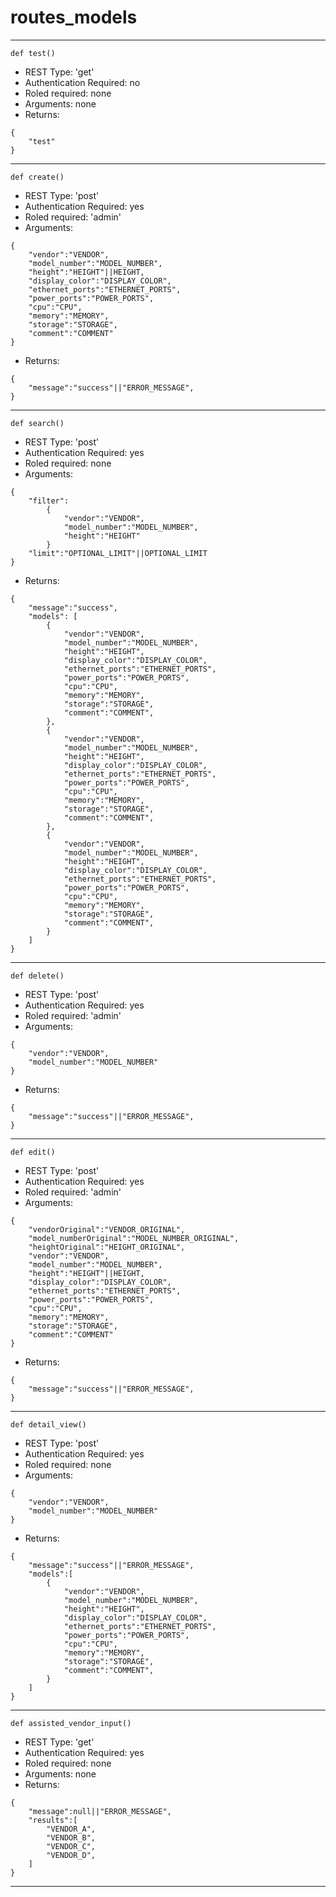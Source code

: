 
# routes_models
-----------------------------
```language=python
def test()
```
- REST Type: 'get'
- Authentication Required: no
- Roled required: none
- Arguments: none
- Returns:
```language=json
{
    "test"
}
```
-----------------------------
```language=python
def create()
```
- REST Type: 'post'
- Authentication Required: yes
- Roled required: 'admin'
- Arguments:
```language=json
{
    "vendor":"VENDOR",
    "model_number":"MODEL_NUMBER",
    "height":"HEIGHT"||HEIGHT,
    "display_color":"DISPLAY_COLOR",
    "ethernet_ports":"ETHERNET_PORTS",
    "power_ports":"POWER_PORTS",
    "cpu":"CPU",
    "memory":"MEMORY",
    "storage":"STORAGE",
    "comment":"COMMENT"
}
```
- Returns:
```language=json
{
    "message":"success"||"ERROR_MESSAGE",
}
```
-----------------------------
```language=python
def search()
```
- REST Type: 'post'
- Authentication Required: yes
- Roled required: none
- Arguments:
```language=json
{
    "filter":
        {
            "vendor":"VENDOR",
            "model_number":"MODEL_NUMBER",
            "height":"HEIGHT"
        }
    "limit":"OPTIONAL_LIMIT"||OPTIONAL_LIMIT
}
```
- Returns:
```language=json
{
    "message":"success",
    "models": [
        {
            "vendor":"VENDOR",
            "model_number":"MODEL_NUMBER",
            "height":"HEIGHT",
            "display_color":"DISPLAY_COLOR",
            "ethernet_ports":"ETHERNET_PORTS",
            "power_ports":"POWER_PORTS",
            "cpu":"CPU",
            "memory":"MEMORY",
            "storage":"STORAGE",
            "comment":"COMMENT",
        },
        {
            "vendor":"VENDOR",
            "model_number":"MODEL_NUMBER",
            "height":"HEIGHT",
            "display_color":"DISPLAY_COLOR",
            "ethernet_ports":"ETHERNET_PORTS",
            "power_ports":"POWER_PORTS",
            "cpu":"CPU",
            "memory":"MEMORY",
            "storage":"STORAGE",
            "comment":"COMMENT",
        },
        {
            "vendor":"VENDOR",
            "model_number":"MODEL_NUMBER",
            "height":"HEIGHT",
            "display_color":"DISPLAY_COLOR",
            "ethernet_ports":"ETHERNET_PORTS",
            "power_ports":"POWER_PORTS",
            "cpu":"CPU",
            "memory":"MEMORY",
            "storage":"STORAGE",
            "comment":"COMMENT",
        }
    ]
}
```
-----------------------------
```language=python
def delete()
```
- REST Type: 'post'
- Authentication Required: yes
- Roled required: 'admin'
- Arguments:
```language=json
{
    "vendor":"VENDOR",
    "model_number":"MODEL_NUMBER"
}
```
- Returns:
```language=json
{
    "message":"success"||"ERROR_MESSAGE",
}
```
-----------------------------
```language=python
def edit()
```
- REST Type: 'post'
- Authentication Required: yes
- Roled required: 'admin'
- Arguments:
```language=json
{
    "vendorOriginal":"VENDOR_ORIGINAL",
    "model_numberOriginal":"MODEL_NUMBER_ORIGINAL",
    "heightOriginal":"HEIGHT_ORIGINAL",
    "vendor":"VENDOR",
    "model_number":"MODEL_NUMBER",
    "height":"HEIGHT"||HEIGHT,
    "display_color":"DISPLAY_COLOR",
    "ethernet_ports":"ETHERNET_PORTS",
    "power_ports":"POWER_PORTS",
    "cpu":"CPU",
    "memory":"MEMORY",
    "storage":"STORAGE",
    "comment":"COMMENT"
}
```
- Returns:
```language=json
{
    "message":"success"||"ERROR_MESSAGE",
}
```
-----------------------------
```language=python
def detail_view()
```
- REST Type: 'post'
- Authentication Required: yes
- Roled required: none
- Arguments:
```language=json
{
    "vendor":"VENDOR",
    "model_number":"MODEL_NUMBER"
}
```
- Returns:
```language=json
{
    "message":"success"||"ERROR_MESSAGE",
    "models":[
        {
            "vendor":"VENDOR",
            "model_number":"MODEL_NUMBER",
            "height":"HEIGHT",
            "display_color":"DISPLAY_COLOR",
            "ethernet_ports":"ETHERNET_PORTS",
            "power_ports":"POWER_PORTS",
            "cpu":"CPU",
            "memory":"MEMORY",
            "storage":"STORAGE",
            "comment":"COMMENT",
        }
    ]
}
```
-----------------------------
```language=python
def assisted_vendor_input()
```
- REST Type: 'get'
- Authentication Required: yes
- Roled required: none
- Arguments: none
- Returns:
```language=json
{
    "message":null||"ERROR_MESSAGE",
    "results":[
        "VENDOR_A",
        "VENDOR_B",
        "VENDOR_C",
        "VENDOR_D",
    ]
}
```
-----------------------------
